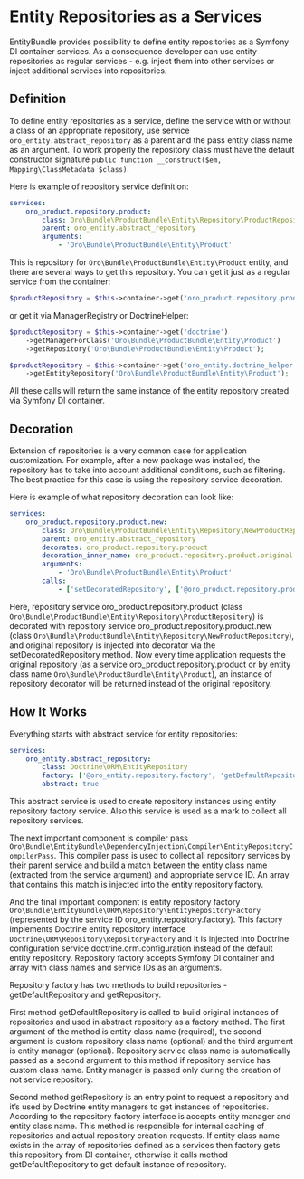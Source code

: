 <a id="dev-entities-repositories"></a>

# Entity Repositories as a Services

EntityBundle provides possibility to define entity repositories as a Symfony DI container services. As a consequence
developer can use entity repositories as regular services - e.g. inject them into other services or inject additional
services into repositories.

## Definition

To define entity repositories as a service, define the service with or without a class of an appropriate
repository, use service `oro_entity.abstract_repository` as a parent and the pass entity class name as an argument.
To work properly the repository class must have the default constructor signature
`public function __construct($em, Mapping\ClassMetadata $class)`.

Here is example of repository service definition:

```yaml
services:
    oro_product.repository.product:
        class: Oro\Bundle\ProductBundle\Entity\Repository\ProductRepository
        parent: oro_entity.abstract_repository
        arguments:
            - 'Oro\Bundle\ProductBundle\Entity\Product'
```

This is repository for `Oro\Bundle\ProductBundle\Entity\Product` entity, and there are several ways to get this
repository. You can get it just as a regular service from the container:

```php
$productRepository = $this->container->get('oro_product.repository.product');
```

or get it via ManagerRegistry or DoctrineHelper:

```php
$productRepository = $this->container->get('doctrine')
    ->getManagerForClass('Oro\Bundle\ProductBundle\Entity\Product')
    ->getRepository('Oro\Bundle\ProductBundle\Entity\Product');

$productRepository = $this->container->get('oro_entity.doctrine_helper')
    ->getEntityRepository('Oro\Bundle\ProductBundle\Entity\Product');
```

All these calls will return the same instance of the entity repository created via Symfony DI container.

## Decoration

Extension of repositories is a very common case for  application customization. For example, after a new
package was installed, the repository has to take into account additional conditions, such as filtering. The best practice for
this case is using the repository service decoration.

Here is example of what repository decoration can look like:

```yaml
services:
    oro_product.repository.product.new:
        class: Oro\Bundle\ProductBundle\Entity\Repository\NewProductRepository
        parent: oro_entity.abstract_repository
        decorates: oro_product.repository.product
        decoration_inner_name: oro_product.repository.product.original
        arguments:
            - 'Oro\Bundle\ProductBundle\Entity\Product'
        calls:
            - ['setDecoratedRepository', ['@oro_product.repository.product.original']]
```

Here, repository service oro_product.repository.product (class `Oro\Bundle\ProductBundle\Entity\Repository\ProductRepository`)
is decorated with repository service oro_product.repository.product.new (class
`Oro\Bundle\ProductBundle\Entity\Repository\NewProductRepository`), and original repository is injected into decorator
via the setDecoratedRepository method. Now every time application requests the original repository (as a service
oro_product.repository.product or by entity class name `Oro\Bundle\ProductBundle\Entity\Product`), an instance of
repository decorator will be returned instead of the original repository.

## How It Works

Everything starts with abstract service for entity repositories:

```yaml
services:
    oro_entity.abstract_repository:
        class: Doctrine\ORM\EntityRepository
        factory: ['@oro_entity.repository.factory', 'getDefaultRepository']
        abstract: true
```

This abstract service is used to create repository instances using entity repository factory service. Also this
service is used as a mark to collect all repository services.

The next important component is compiler pass
`Oro\Bundle\EntityBundle\DependencyInjection\Compiler\EntityRepositoryCompilerPass`. This compiler pass is used to
collect all repository services by their parent service and build a match between the entity class name (extracted from the
service argument) and appropriate service ID. An array that contains this match is injected into the entity repository
factory.

And the final important component is entity repository factory
`Oro\Bundle\EntityBundle\ORM\Repository\EntityRepositoryFactory` (represented by the service ID
oro_entity.repository.factory). This factory implements Doctrine entity repository interface
`Doctrine\ORM\Repository\RepositoryFactory` and it is injected into Doctrine configuration service
doctrine.orm.configuration instead of the default entity repository. Repository factory accepts Symfony DI container and
array with class names and service IDs as an arguments.

Repository factory has two methods to build repositories - getDefaultRepository and getRepository.

First method getDefaultRepository is called to build original instances of repositories and used in
abstract repository as a factory method. The first argument of the method is entity class name (required), the second argument
is custom repository class name (optional) and the third argument is entity manager (optional).
Repository service class name is automatically passed as a second argument to this method if repository
service has custom class name. Entity manager is passed only during the creation of not service repository.

Second method getRepository is an entry point to request a repository and it’s used by Doctrine entity managers
to get instances of repositories. According to the repository factory interface is accepts entity manager and entity
class name. This method is responsible for internal caching of repositories and actual repository creation requests.
If entity class name exists in the array of repositories defined as a services then factory gets this repository from
DI container, otherwise it calls method getDefaultRepository to get default instance of repository.
